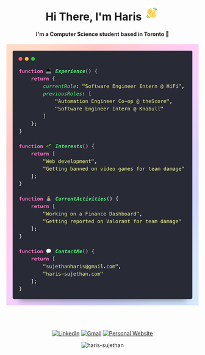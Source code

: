 <h1 align="center">
  Hi There, I'm Haris
  <img src="wavegif.gif" width="40"/>
</h1>

<h4 align="center">I'm a Computer Science student based in Toronto 📍</h4>
<p align="center">
  <img src="code.png" width="600" alt="Code image"/>
</p>
<br><br>

<div align="center">
  
  [![LinkedIn](https://img.shields.io/badge/linkedin-%230077B5.svg?logo=linkedin&logoColor=white)](https://www.linkedin.com/in/haris-sujethan/)
  [![Gmail](https://img.shields.io/badge/Gmail-D14836?logo=gmail&logoColor=white)](mailto:sujethanharis@gmail)
  [![Personal Website](https://img.shields.io/badge/Personal_Website-black)](https://www.haris-sujethan.com)
  
<div>
  
<p align="center"> <img src="https://komarev.com/ghpvc/?username=haris-sujethan&label=Profile%20views&color=0e75b6&style=flat" alt="haris-sujethan" /> </p>
